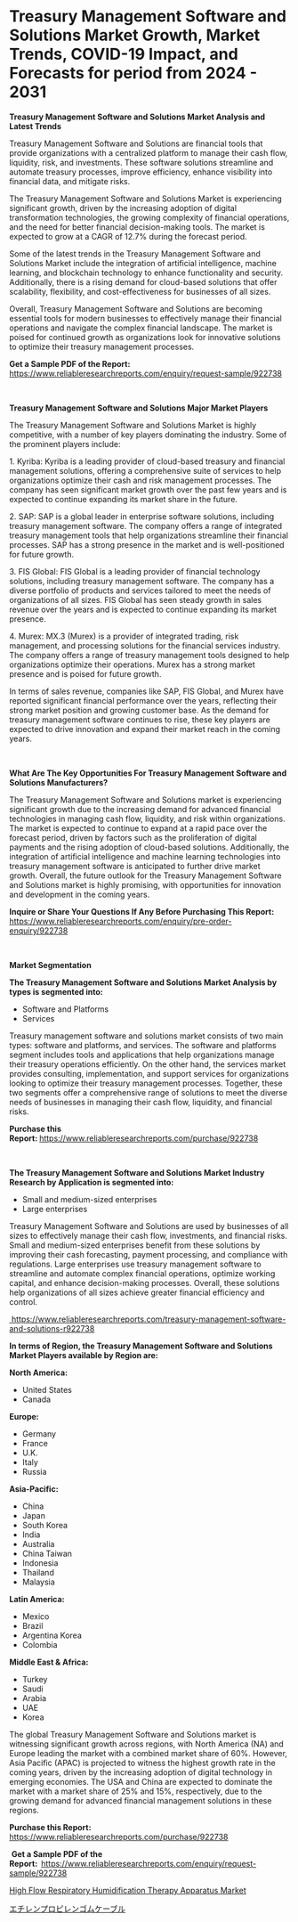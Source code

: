 <p><h1>Treasury Management Software and Solutions Market Growth, Market Trends, COVID-19 Impact, and Forecasts for period from 2024 - 2031</h1></p><p><strong>Treasury Management Software and Solutions Market Analysis and Latest Trends</strong></p>
<p><p>Treasury Management Software and Solutions are financial tools that provide organizations with a centralized platform to manage their cash flow, liquidity, risk, and investments. These software solutions streamline and automate treasury processes, improve efficiency, enhance visibility into financial data, and mitigate risks.</p><p>The Treasury Management Software and Solutions Market is experiencing significant growth, driven by the increasing adoption of digital transformation technologies, the growing complexity of financial operations, and the need for better financial decision-making tools. The market is expected to grow at a CAGR of 12.7% during the forecast period.</p><p>Some of the latest trends in the Treasury Management Software and Solutions Market include the integration of artificial intelligence, machine learning, and blockchain technology to enhance functionality and security. Additionally, there is a rising demand for cloud-based solutions that offer scalability, flexibility, and cost-effectiveness for businesses of all sizes.</p><p>Overall, Treasury Management Software and Solutions are becoming essential tools for modern businesses to effectively manage their financial operations and navigate the complex financial landscape. The market is poised for continued growth as organizations look for innovative solutions to optimize their treasury management processes.</p></p>
<p><strong>Get a Sample PDF of the Report:&nbsp;</strong> <a href="https://www.reliableresearchreports.com/enquiry/request-sample/922738">https://www.reliableresearchreports.com/enquiry/request-sample/922738</a></p>
<p>&nbsp;</p>
<p><strong>Treasury Management Software and Solutions Major Market Players</strong></p>
<p><p>The Treasury Management Software and Solutions Market is highly competitive, with a number of key players dominating the industry. Some of the prominent players include:</p><p>1. Kyriba: Kyriba is a leading provider of cloud-based treasury and financial management solutions, offering a comprehensive suite of services to help organizations optimize their cash and risk management processes. The company has seen significant market growth over the past few years and is expected to continue expanding its market share in the future.</p><p>2. SAP: SAP is a global leader in enterprise software solutions, including treasury management software. The company offers a range of integrated treasury management tools that help organizations streamline their financial processes. SAP has a strong presence in the market and is well-positioned for future growth.</p><p>3. FIS Global: FIS Global is a leading provider of financial technology solutions, including treasury management software. The company has a diverse portfolio of products and services tailored to meet the needs of organizations of all sizes. FIS Global has seen steady growth in sales revenue over the years and is expected to continue expanding its market presence.</p><p>4. Murex: MX.3 (Murex) is a provider of integrated trading, risk management, and processing solutions for the financial services industry. The company offers a range of treasury management tools designed to help organizations optimize their operations. Murex has a strong market presence and is poised for future growth.</p><p>In terms of sales revenue, companies like SAP, FIS Global, and Murex have reported significant financial performance over the years, reflecting their strong market position and growing customer base. As the demand for treasury management software continues to rise, these key players are expected to drive innovation and expand their market reach in the coming years.</p></p>
<p>&nbsp;</p>
<p><strong>What Are The Key Opportunities For Treasury Management Software and Solutions Manufacturers?</strong></p>
<p><p>The Treasury Management Software and Solutions market is experiencing significant growth due to the increasing demand for advanced financial technologies in managing cash flow, liquidity, and risk within organizations. The market is expected to continue to expand at a rapid pace over the forecast period, driven by factors such as the proliferation of digital payments and the rising adoption of cloud-based solutions. Additionally, the integration of artificial intelligence and machine learning technologies into treasury management software is anticipated to further drive market growth. Overall, the future outlook for the Treasury Management Software and Solutions market is highly promising, with opportunities for innovation and development in the coming years.</p></p>
<p><strong>Inquire or Share Your Questions If Any Before Purchasing This Report:</strong> <a href="https://www.reliableresearchreports.com/enquiry/pre-order-enquiry/922738">https://www.reliableresearchreports.com/enquiry/pre-order-enquiry/922738</a></p>
<p>&nbsp;</p>
<p><strong>Market Segmentation</strong></p>
<p><strong>The Treasury Management Software and Solutions Market Analysis by types is segmented into:</strong></p>
<p><ul><li>Software and Platforms</li><li>Services</li></ul></p>
<p><p>Treasury management software and solutions market consists of two main types: software and platforms, and services. The software and platforms segment includes tools and applications that help organizations manage their treasury operations efficiently. On the other hand, the services market provides consulting, implementation, and support services for organizations looking to optimize their treasury management processes. Together, these two segments offer a comprehensive range of solutions to meet the diverse needs of businesses in managing their cash flow, liquidity, and financial risks.</p></p>
<p><strong>Purchase this Report:&nbsp;</strong><a href="https://www.reliableresearchreports.com/purchase/922738">https://www.reliableresearchreports.com/purchase/922738</a></p>
<p>&nbsp;</p>
<p><strong>The Treasury Management Software and Solutions Market Industry Research by Application is segmented into:</strong></p>
<p><ul><li>Small and medium-sized enterprises</li><li>Large enterprises</li></ul></p>
<p><p>Treasury Management Software and Solutions are used by businesses of all sizes to effectively manage their cash flow, investments, and financial risks. Small and medium-sized enterprises benefit from these solutions by improving their cash forecasting, payment processing, and compliance with regulations. Large enterprises use treasury management software to streamline and automate complex financial operations, optimize working capital, and enhance decision-making processes. Overall, these solutions help organizations of all sizes achieve greater financial efficiency and control.</p></p>
<p><a href="https://www.reliableresearchreports.com/treasury-management-software-and-solutions-r922738">&nbsp;https://www.reliableresearchreports.com/treasury-management-software-and-solutions-r922738</a></p>
<p><strong>In terms of Region, the Treasury Management Software and Solutions Market Players available by Region are:</strong></p>
<p>
    <p> <strong> North America: </strong>
        <ul>
            <li>United States</li>
            <li>Canada</li>
        </ul>
        </p> 
    <p> <strong> Europe: </strong>
        <ul>
            <li>Germany</li>
            <li>France</li>
            <li>U.K.</li>
            <li>Italy</li>
            <li>Russia</li>
        </ul>
        </p> 
    <p> <strong> Asia-Pacific: </strong>
        <ul>
            <li>China</li>
            <li>Japan</li>
            <li>South Korea</li>
            <li>India</li>
            <li>Australia</li>
            <li>China Taiwan</li>
            <li>Indonesia</li>
            <li>Thailand</li>
            <li>Malaysia</li>
        </ul>
        </p> 
    <p> <strong> Latin America: </strong>
        <ul>
            <li>Mexico</li>
            <li>Brazil</li>
            <li>Argentina Korea</li>
            <li>Colombia</li>
        </ul>
        </p> 
    <p> <strong> Middle East & Africa: </strong>
        <ul>
            <li>Turkey</li>
            <li>Saudi</li>
            <li>Arabia</li>
            <li>UAE</li>
            <li>Korea</li>
        </ul>
    </p>
    </p>
<p><p>The global Treasury Management Software and Solutions market is witnessing significant growth across regions, with North America (NA) and Europe leading the market with a combined market share of 60%. However, Asia Pacific (APAC) is projected to witness the highest growth rate in the coming years, driven by the increasing adoption of digital technology in emerging economies. The USA and China are expected to dominate the market with a market share of 25% and 15%, respectively, due to the growing demand for advanced financial management solutions in these regions.</p></p>
<p><strong>Purchase this Report: </strong><a href="https://www.reliableresearchreports.com/purchase/922738">https://www.reliableresearchreports.com/purchase/922738</a></p>
<p>&nbsp;<strong>Get a Sample PDF of the Report:&nbsp;&nbsp;</strong><a href="https://www.reliableresearchreports.com/enquiry/request-sample/922738">https://www.reliableresearchreports.com/enquiry/request-sample/922738</a></p>
<p><strong></strong></p>
<p><p><a href="https://github.com/Hazelklievgspy6vdcsmu106w/Market-Research-Report-List-3/blob/main/high-flow-respiratory-humidification-therapy-apparatus-market.md">High Flow Respiratory Humidification Therapy Apparatus Market</a></p><p><a href="https://github.com/schmahlson/Market-Research-Report-List-2/blob/main/7459185175386.md">エチレンプロピレンゴムケーブル</a></p></p>